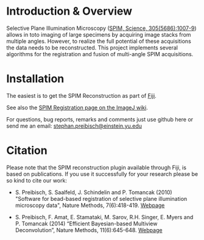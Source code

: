 #  Introduction & Overview

Selective Plane Illumination Microscopy
([SPIM, Science, 305(5686):1007-9](http://www.sciencemag.org/content/305/5686/1007))
allows in toto imaging of large specimens by acquiring image stacks from
multiple angles. However, to realize the full potential of these acquisitions
the data needs to be reconstructed. This project implements several algorithms
for the registration and fusion of multi-angle SPIM acquisitions.

# Installation

The easiest is to get the SPIM Reconstruction as part of [Fiji](http://fiji.sc/).

See also the [SPIM Registration page on the ImageJ
wiki](http://imagej.net/Multiview-Reconstruction).

For questions, bug reports, remarks and comments just use github here or send
me an email: stephan.preibisch@einstein.yu.edu

# Citation

Please note that the SPIM reconstruction plugin available through Fiji, is
based on publications. If you use it successfully for your research please be
so kind to cite our work:

* S. Preibisch, S. Saalfeld, J. Schindelin and P. Tomancak (2010) "Software for
  bead-based registration of selective plane illumination microscopy data",
  Nature Methods, 7(6):418-419.
  [Webpage](http://www.nature.com/nmeth/journal/v7/n6/full/nmeth0610-418.html)

* S. Preibisch, F. Amat, E. Stamataki, M. Sarov, R.H. Singer, E. Myers and P.
  Tomancak (2014) “Efficient Bayesian-based Multiview Deconvolution”, Nature
  Methods, 11(6):645-648.
  [Webpage](http://www.nature.com/nmeth/journal/v11/n6/full/nmeth.2929.html)
